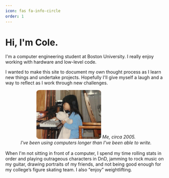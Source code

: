 ```yaml
---
icon: fas fa-info-circle
order: 1
---
```

 
# Hi, I'm Cole.
I'm a computer engineering student at Boston University. I really enjoy working with hardware and low-level code.

I wanted to make this site to document my own thought process as I learn new things and undertake projects. Hopefully I'll give myself a laugh and a way to reflect as I work through new challenges.

<div style="text-align:center; margin-bottom: 1rem">
<img src="/assets/img/public/programming_as_kid.jpg" data-src="/assets/img/public/programming_as_kid.jpg" alt="programming_as_kid.jpg" class="img" style="width: 40%; margin-left: auto; margin-right: auto; margin-bottom: 0; border-radius: 5%;">
<span style="margin-top: 0;"><i>Me, circa 2005.<br>I've been using computers longer than I've been able to write.</i></span>
</div>

When I'm not sitting in front of a computer, I spend my time rolling stats in order and playing outrageous characters in DnD, jamming to rock music on my guitar, drawing portraits of my friends, and not being good enough for my college’s figure skating team. I also “enjoy” weightlifting. 